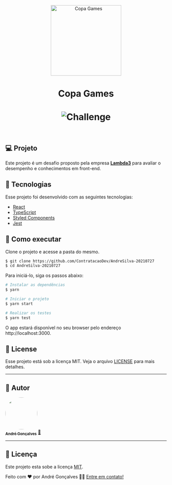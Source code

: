 <p align="center">
  <img alt="Copa Games" width="220px" src="https://user-images.githubusercontent.com/9595529/128196059-79c08369-4f24-44c5-8925-9491bbd08aee.png" width="160px">
</p>

<h1 align="center">Copa Games</h1>

<h1 align="center">
    <img alt="Challenge" src="https://user-images.githubusercontent.com/9595529/128198092-959227fd-de27-4ce4-8fbf-e191ca45a1d0.png" />
</h1>

<br>

## 💻 Projeto

Este projeto é um desafio proposto pela empresa **[Lambda3](https://www.lambda3.com.br/)** para avaliar o desempenho e conhecimentos em front-end.

## 🧪 Tecnologias

Esse projeto foi desenvolvido com as seguintes tecnologias:

- [React](https://reactjs.org)
- [TypeScript](https://www.typescriptlang.org/)
- [Styled Components](https://styled-components.com/)
- [Jest](https://jestjs.io/)

## 🚀 Como executar

Clone o projeto e acesse a pasta do mesmo.

```bash
$ git clone https://github.com/ContratacaoDev/AndreSilva-20210727
$ cd AndreSilva-20210727
```

Para iniciá-lo, siga os passos abaixo:

```bash
# Instalar as dependências
$ yarn

# Iniciar o projeto
$ yarn start

# Realizar os testes
$ yarn test
```

O app estará disponível no seu browser pelo endereço http://localhost:3000.

## 📝 License

Esse projeto está sob a licença MIT. Veja o arquivo [LICENSE](LICENSE.md) para mais detalhes.

---

## 🦸 Autor

<a href="https://www.linkedin.com/in/andre-godasi/">
 <img style="border-radius: 50%;" src="https://media.licdn.com/dms/image/C4D03AQGxOMYvdCao3A/profile-displayphoto-shrink_200_200/0/1661188755674?e=1724284800&v=beta&t=9ZeBK2WzsdYpBxjA4RG2TijNkI4d0iKD2HyL7zT9mn4" width="100px;" alt=""/>
 <br />
 <sub><b>André Gonçalves</b></sub></a> <a href="https://www.linkedin.com/in/andre-godasi/" title="André Gonçalves">🚀</a>
 <br />

---

## 📝 Licença

Este projeto esta sobe a licença [MIT](./LICENSE).

Feito com ❤️ por André Gonçalves 👋🏽 [Entre em contato!](https://www.linkedin.com/in/andre-godasi/)
